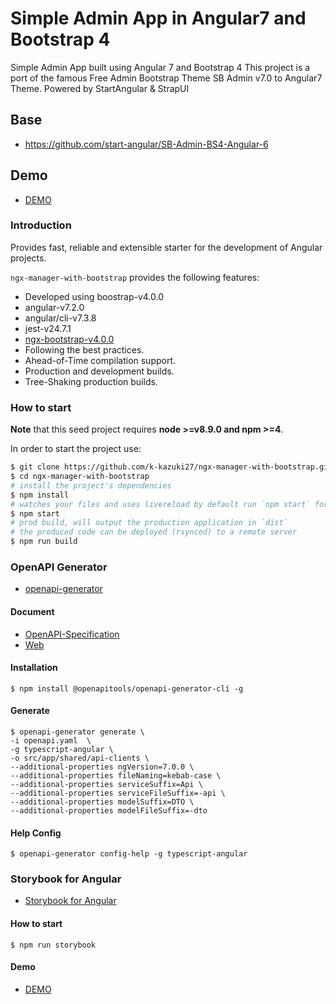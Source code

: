 # Simple Admin App in Angular7 and Bootstrap 4

Simple Admin App built using Angular 7 and Bootstrap 4
This project is a port of the famous Free Admin Bootstrap Theme SB Admin v7.0 to Angular7 Theme.
Powered by StartAngular & StrapUI

## Base
- https://github.com/start-angular/SB-Admin-BS4-Angular-6


## Demo
- [DEMO](https://k-kazuki27.github.io/ngx-manager-with-bootstrap/)

### Introduction

Provides fast, reliable and extensible starter for the development of Angular projects.

`ngx-manager-with-bootstrap` provides the following features:

- Developed using boostrap-v4.0.0
- angular-v7.2.0
- angular/cli-v7.3.8
- jest-v24.7.1
- [ngx-bootstrap-v4.0.0](https://github.com/valor-software/ngx-bootstrap/)
- Following the best practices.
- Ahead-of-Time compilation support.
- Production and development builds.
- Tree-Shaking production builds.

### How to start

**Note** that this seed project requires **node >=v8.9.0 and npm >=4**.

In order to start the project use:

```bash
$ git clone https://github.com/k-kazuki27/ngx-manager-with-bootstrap.git
$ cd ngx-manager-with-bootstrap
# install the project's dependencies
$ npm install
# watches your files and uses livereload by default run `npm start` for a dev server. Navigate to `http://localhost:4200/`. The app will automatically reload if you change any of the source files.
$ npm start
# prod build, will output the production application in `dist`
# the produced code can be deployed (rsynced) to a remote server
$ npm run build
```

### OpenAPI Generator
- [openapi-generator](https://github.com/OpenAPITools/openapi-generator)

#### Document
- [OpenAPI-Specification](https://github.com/OAI/OpenAPI-Specification/blob/master/versions/3.0.2.md)
- [Web](https://swagger.io/specification/)

#### Installation

```
$ npm install @openapitools/openapi-generator-cli -g
```

#### Generate

```
$ openapi-generator generate \
-i openapi.yaml  \
-g typescript-angular \
-o src/app/shared/api-clients \
--additional-properties ngVersion=7.0.0 \
--additional-properties fileNaming=kebab-case \
--additional-properties serviceSuffix=Api \
--additional-properties serviceFileSuffix=-api \
--additional-properties modelSuffix=DTO \
--additional-properties modelFileSuffix=-dto
```

#### Help Config

```
$ openapi-generator config-help -g typescript-angular
```

### Storybook for Angular
- [Storybook for Angular](https://storybook.js.org/docs/guides/guide-angular/)

#### How to start

```
$ npm run storybook
```

#### Demo
- [DEMO](https://k-kazuki27.github.io/ngx-manager-with-bootstrap/story/)

